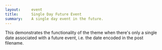```yaml
---
layout:     event
title:      Single Day Future Event
summary:    A single day event in the future.
---
```


This demonstrates the functionality of the theme when there's only a single date associated with a future event, i.e. the date encoded in the post filename.
